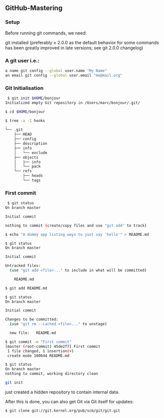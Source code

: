 ## GitHub-Mastering

### Setup

Before running git commands, we need:

git installed (preferably ≥ 2.0.0 as the default behavior for some commands has been greatly improved in late versions; see git 2.0.0 changelog)

### A git user i.e.:

```bash
a name git config --global user.name "My Name"
an email git config --global user.email "me@mail.org"
```

### Git Initialisation

 
```bash
 $ git init $HOME/bonjour
Initialized empty Git repository in /Users/marc/bonjour/.git/

$ cd $HOME/bonjour

$ tree -a -I hooks
.
└── .git
    ├── HEAD
    ├── config
    ├── description
    ├── info
    │   └── exclude
    ├── objects
    │   ├── info
    │   └── pack
    └── refs
        ├── heads
        └── tags
 ```
 
 ### First commit
 
```bash
 $ git status
On branch master

Initial commit

nothing to commit (create/copy files and use "git add" to track)

$ echo "A dummy app listing ways to just say 'hello'" > README.md

$ git status
On branch master

Initial commit

Untracked files:
  (use "git add <file>..." to include in what will be committed)

	README.md

$ git add README.md

$ git status
On branch master

Initial commit

Changes to be committed:
  (use "git rm --cached <file>..." to unstage)

  new file:   README.md

$ git commit -m "First commit"
[master (root-commit) 45de2f7] First commit
 1 file changed, 1 insertion(+)
 create mode 100644 README.md

$ git status
On branch master
nothing to commit, working directory clean
```
 
```bash
git init
```
just created a hidden repository to contain internal data.
 
 
 
After this is done, you can also get Git via Git itself for updates:

```bash
$ git clone git://git.kernel.org/pub/scm/git/git.git
```
